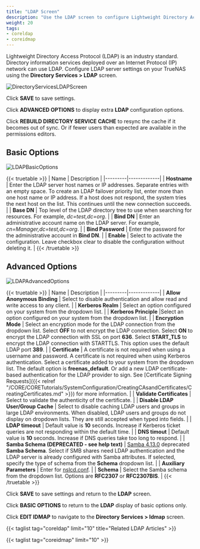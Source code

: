 ```yaml
---
title: "LDAP Screen"
description: "Use the LDAP screen to configure Lightweight Directory Access Protocol (LDAP) server settings on your TrueNAS"
weight: 20
tags:
- coreldap
- coreidmap
---
```


Lightweight Directory Access Protocol (LDAP) is an industry standard. Directory information services deployed over an Internet Protocol (IP) network can use LDAP. Configure LDAP server settings on your TrueNAS using the **Directory Services > LDAP** screen.  

![DirectoryServicesLDAPScreen](/images/CORE/13.0/DirectoryServicesLDAPScreen.png "Directory Services LDAP Screen")

Click **SAVE** to save settings.

Click **ADVANCED OPTIONS** to display extra **LDAP** configuration options. 

Click **REBUILD DIRECTORY SERVICE CACHE** to resync the cache if it becomes out of sync. Or if fewer users than expected are available in the permissions editors.

## Basic Options

![LDAPBasicOptions](/images/CORE/13.0/LDAPBasicOptions.png "LDAP Basic Options")

{{< truetable >}}
| Name | Description |
|---------|-------------|
| **Hostname** | Enter the LDAP server host names or IP addresses. Separate entries with an empty space. To create an LDAP failover priority list, enter more than one host name or IP address. If a host does not respond, the system tries the next host on the list. This continues until the new connection succeeds. |
| **Base DN** | Top level of the LDAP directory tree to use when searching for resources. For example, *dc=test,dc=org*. |
| **Bind DN** | Enter an administrative account name on the LDAP server. For example, *cn=Manager,dc=test,dc=org*. |
| **Bind Password** | Enter the password for the administrative account in **Bind DN**. |
| **Enable** | Select to activate the configuration. Leave checkbox clear to disable the configuration without deleting it. |
{{< /truetable >}}

## Advanced Options

![LDAPAdvancedOptions](/images/CORE/13.0/LDAPAdvancedOptions.png "LDAP Advanced Options")

{{< truetable >}}
| Name | Description |
|---------|-------------|
| **Allow Anonymous Binding** | Select to disable authentication and allow read and write access to any client. |
| **Kerberos Realm** | Select an option configured on your system from the dropdown list. |
| **Kerberos Principle** |Select an option configured on your system from the dropdown list. |
| **Encryption Mode** | Select an encryption mode for the LDAP connection from the dropdown list. Select **OFF** to not encrypt the LDAP connection. Select **ON** to encrypt the LDAP connection with SSL on port **636**. Select **START_TLS** to encrypt the LDAP connection with STARTTLS. This option uses the default LDAP port **389**. |
| **Certificate** | A certificate is not required when using a username and password. A certificate is not required when using Kerberos authentication. Select a certificate added to your system from the dropdown list. The default option is **freenas_default**. Or add a new LDAP certificate-based authentication for the LDAP provider to sign. See [Certificate Signing Requests]({{< relref "/CORE/CORETutorials/SystemConfiguration/CreatingCAsandCertificates/CreatingCertificates.md" >}}) for more information. |
| **Validate Certificates** | Select to validate the authenticity of the certificate. |
| **Disable LDAP User/Group Cache** | Select to disable caching LDAP users and groups in large LDAP environments. When disabled, LDAP users and groups do not display on dropdown lists. They are still accepted when typed into fields. |
| **LDAP timeout** | Default value is **10** seconds. Increase if Kerberos ticket queries are not responding within the default time. |
| **DNS timout** | Default value is **10** seconds. Increase if DNS queries take too long to respond. |
| **Samba Schema (DEPRECATED - see help text)** | [Samba 4.13.0](https://www.samba.org/samba/history/samba-4.13.0.html) deprecated **Samba Schema**. Select if SMB shares need LDAP authentication and the LDAP server is already configured with Samba attributes. If selected, specify the type of schema from the **Schema** dropdown list. |
| **Auxiliary Parameters** | Enter for [nslcd.conf](https://arthurdejong.org/nss-pam-ldapd/nslcd.conf.5). |
| **Schema** | Select the Samba schema from the dropdown list. Options are **RFC2307** or **RFC2307BIS**. |
{{< /truetable >}}

Click **SAVE** to save settings and return to the **LDAP** screen.

Click **BASIC OPTIONS** to return to the **LDAP** display of basic options only.

Click **EDIT IDMAP** to navigate to the **Directory Services > Idmap** screen.

{{< taglist tag="coreldap" limit="10" title="Related LDAP Articles" >}}

{{< taglist tag="coreidmap" limit="10" >}}
